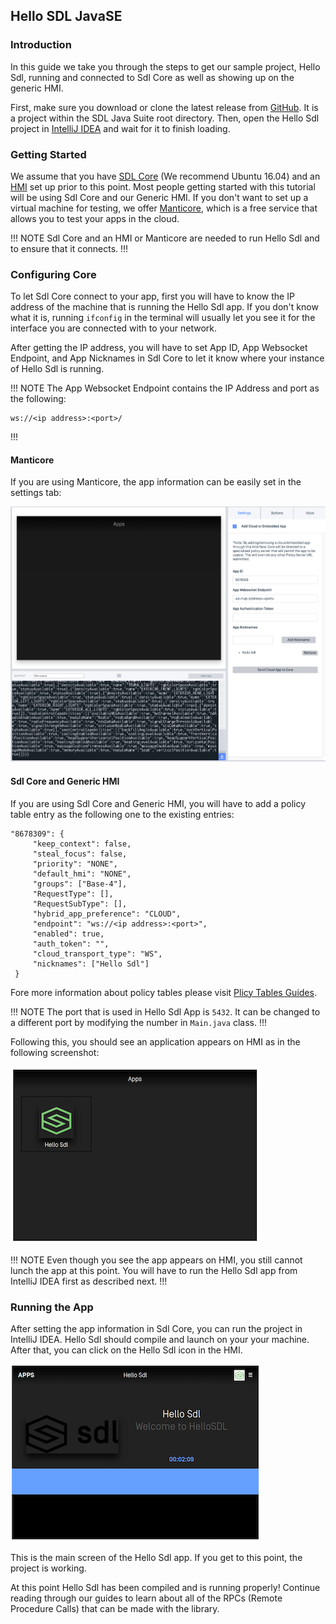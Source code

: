 ## Hello SDL JavaSE

### Introduction

In this guide we take you through the steps to get our sample project, Hello Sdl, running and connected to Sdl Core as well as showing up on the generic HMI.

First, make sure you download or clone the latest release from [GitHub](https://github.com/smartdevicelink/sdl_java_suite). It is a project within the SDL Java Suite root directory. Then, open the Hello Sdl project in [IntelliJ IDEA](https://www.jetbrains.com/idea/) and wait for it to finish loading. 

### Getting Started

We assume that you have [SDL Core](https://github.com/smartdevicelink/sdl_core) (We recommend Ubuntu 16.04) and an [HMI](https://github.com/smartdevicelink/generic_hmi) set up prior to this point. Most people getting started with this tutorial will be using Sdl Core and our Generic HMI. If you don't want to set up a virtual machine for testing, we offer [Manticore](https://smartdevicelink.com/resources/manticore/), which is a free service that allows you to test your apps in the cloud.

!!! NOTE
Sdl Core and an HMI or Manticore are needed to run Hello Sdl and to ensure that it connects.
!!!

### Configuring Core 

To let Sdl Core connect to your app, first you will have to know the IP address of the machine that is running the Hello Sdl app. If you don't know what it is, running ```ifconfig``` in the terminal will usually let you see it for the interface you are connected with to your network. 

After getting the IP address, you will have to set App ID, App Websocket Endpoint, and App Nicknames in Sdl Core to let it know where your instance of Hello Sdl is running. 

!!! NOTE
The App Websocket Endpoint contains the IP Address and port as the following:
```
ws://<ip address>:<port>/
```
!!!


#### Manticore
If you are using Manticore, the app information can be easily set in the settings tab:

![Main Screen](assets/manticore1.png)

#### Sdl Core and Generic HMI
If you are using Sdl Core and Generic HMI, you will have to add a policy table entry as the following one to the existing entries:
```
"8678309": {
     "keep_context": false,
     "steal_focus": false,
     "priority": "NONE",
     "default_hmi": "NONE",
     "groups": ["Base-4"],
     "RequestType": [],
     "RequestSubType": [],
     "hybrid_app_preference": "CLOUD",
     "endpoint": "ws://<ip address>:<port>",
     "enabled": true,
     "auth_token": "",
     "cloud_transport_type": "WS",
     "nicknames": ["Hello Sdl"]
 }
 ```

 Fore more information about policy tables please visit [Plicy Tables Guides](https://smartdevicelink.com/en/guides/sdl-server/api-reference-documentation/policy-table/overview).

 !!! NOTE
The port that is used in Hello Sdl App is `5432`. It can be changed to a different port by modifying the number in `Main.java` class.
!!!

Following this, you should see an application appears on HMI as in the following screenshot:

![HMI Apps](assets/hmi1.png)

!!! NOTE
Even though you see the app appears on HMI, you still cannot lunch the app at this point. You will have to run the Hello Sdl app from IntelliJ IDEA first as described next.
!!!

### Running the App
After setting the app information in Sdl Core, you can run the project in IntelliJ IDEA. Hello Sdl should compile and launch on your your machine. After that, you can click on the Hello Sdl icon in the HMI.

![HMI Apps](assets/hmi2.png)

This is the main screen of the Hello Sdl app. If you get to this point, the project is working.

At this point Hello Sdl has been compiled and is running properly! Continue reading through our guides to learn about all of the RPCs (Remote Procedure Calls) that can be made with the library.